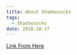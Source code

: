 ```yaml
---
title: About Shadowsocks
tags:
  - Shadowsocks
date: 2018-10-27
---
```


[Link From Here](https://github.com/ToyoDAdoubi/doubi)